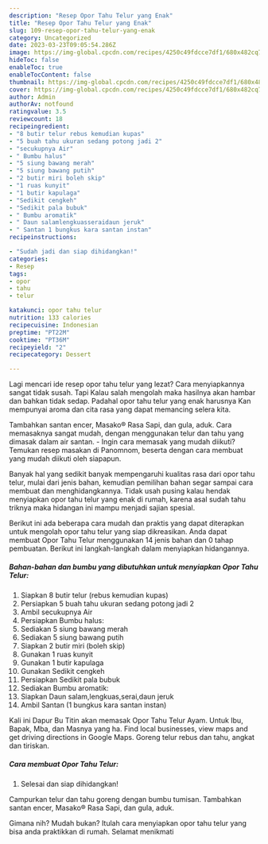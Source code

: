 ```yaml
---
description: "Resep Opor Tahu Telur yang Enak"
title: "Resep Opor Tahu Telur yang Enak"
slug: 109-resep-opor-tahu-telur-yang-enak
category: Uncategorized
date: 2023-03-23T09:05:54.286Z
image: https://img-global.cpcdn.com/recipes/4250c49fdcce7df1/680x482cq70/opor-tahu-telur-foto-resep-utama.jpg
hideToc: false
enableToc: true
enableTocContent: false
thumbnail: https://img-global.cpcdn.com/recipes/4250c49fdcce7df1/680x482cq70/opor-tahu-telur-foto-resep-utama.jpg
cover: https://img-global.cpcdn.com/recipes/4250c49fdcce7df1/680x482cq70/opor-tahu-telur-foto-resep-utama.jpg
author: Admin
authorAv: notfound
ratingvalue: 3.5
reviewcount: 18
recipeingredient:
- "8 butir telur rebus kemudian kupas"
- "5 buah tahu ukuran sedang potong jadi 2"
- "secukupnya Air"
- " Bumbu halus"
- "5 siung bawang merah"
- "5 siung bawang putih"
- "2 butir miri boleh skip"
- "1 ruas kunyit"
- "1 butir kapulaga"
- "Sedikit cengkeh"
- "Sedikit pala bubuk"
- " Bumbu aromatik"
- " Daun salamlengkuasseraidaun jeruk"
- " Santan 1 bungkus kara santan instan"
recipeinstructions:

- "Sudah jadi dan siap dihidangkan!"
categories:
- Resep
tags:
- opor
- tahu
- telur

katakunci: opor tahu telur 
nutrition: 133 calories
recipecuisine: Indonesian
preptime: "PT22M"
cooktime: "PT36M"
recipeyield: "2"
recipecategory: Dessert

---
```



Lagi mencari ide resep opor tahu telur yang lezat? Cara menyiapkannya sangat tidak susah. Tapi Kalau salah mengolah maka hasilnya akan hambar dan bahkan tidak sedap. Padahal opor tahu telur yang enak harusnya Kan mempunyai aroma dan cita rasa yang dapat memancing selera kita.


Tambahkan santan encer, Masako® Rasa Sapi, dan gula, aduk. Cara memasaknya sangat mudah, dengan menggunakan telur dan tahu yang dimasak dalam air santan. - Ingin cara memasak yang mudah diikuti? Temukan resep masakan di Panomnom, beserta dengan cara membuat yang mudah diikuti oleh siapapun.

Banyak hal yang sedikit banyak mempengaruhi kualitas rasa dari opor tahu telur, mulai dari jenis bahan, kemudian pemilihan bahan segar sampai cara membuat dan menghidangkannya. Tidak usah pusing kalau hendak menyiapkan opor tahu telur yang enak di rumah, karena asal sudah tahu triknya maka hidangan ini mampu menjadi sajian spesial.


Berikut ini ada beberapa cara mudah dan praktis yang dapat diterapkan untuk mengolah opor tahu telur yang siap dikreasikan. Anda dapat membuat Opor Tahu Telur menggunakan 14 jenis bahan dan 0 tahap pembuatan. Berikut ini langkah-langkah dalam menyiapkan hidangannya.

<!--inarticleads1-->

##### Bahan-bahan dan bumbu yang dibutuhkan untuk menyiapkan Opor Tahu Telur:

1. Siapkan 8 butir telur (rebus kemudian kupas)
1. Persiapkan 5 buah tahu ukuran sedang potong jadi 2
1. Ambil secukupnya Air
1. Persiapkan  Bumbu halus:
1. Sediakan 5 siung bawang merah
1. Sediakan 5 siung bawang putih
1. Siapkan 2 butir miri (boleh skip)
1. Gunakan 1 ruas kunyit
1. Gunakan 1 butir kapulaga
1. Gunakan Sedikit cengkeh
1. Persiapkan Sedikit pala bubuk
1. Sediakan  Bumbu aromatik:
1. Siapkan  Daun salam,lengkuas,serai,daun jeruk
1. Ambil  Santan (1 bungkus kara santan instan)


Kali ini Dapur Bu Titin akan memasak Opor Tahu Telur Ayam. Untuk Ibu, Bapak, Mba, dan Masnya yang ha. Find local businesses, view maps and get driving directions in Google Maps. Goreng telur rebus dan tahu, angkat dan tiriskan. 

<!--inarticleads2-->

##### Cara membuat Opor Tahu Telur:


1. Selesai dan siap dihidangkan!

Campurkan telur dan tahu goreng dengan bumbu tumisan. Tambahkan santan encer, Masako® Rasa Sapi, dan gula, aduk. 

Gimana nih? Mudah bukan? Itulah cara menyiapkan opor tahu telur yang bisa anda praktikkan di rumah. Selamat menikmati
